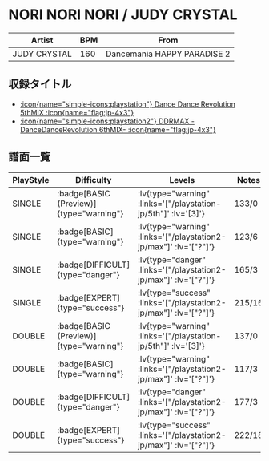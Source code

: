 # NORI NORI NORI / JUDY CRYSTAL

|Artist|BPM|From|
|------|---|----|
|JUDY CRYSTAL|160|Dancemania HAPPY PARADISE 2|

## 収録タイトル

- [ :icon{name="simple-icons:playstation"} Dance Dance Revolution 5thMIX :icon{name="flag:jp-4x3"} ](/playstation-jp/5th)
- [ :icon{name="simple-icons:playstation2"} DDRMAX -DanceDanceRevolution 6thMIX- :icon{name="flag:jp-4x3"} ](/playstation2-jp/max)

## 譜面一覧

|PlayStyle|Difficulty|Levels|Notes|Movie|
|---------|----------|------|-----|-----|
|SINGLE| :badge[BASIC (Preview)]{type="warning"} | :lv{type="warning" :links='["/playstation-jp/5th"]' :lv='[3]'} |133/0||
|SINGLE| :badge[BASIC]{type="warning"} | :lv{type="warning" :links='["/playstation2-jp/max"]' :lv='["?"]'} |123/6||
|SINGLE| :badge[DIFFICULT]{type="danger"} | :lv{type="danger" :links='["/playstation2-jp/max"]' :lv='["?"]'} |165/3||
|SINGLE| :badge[EXPERT]{type="success"} | :lv{type="success" :links='["/playstation2-jp/max"]' :lv='["?"]'} |215/16||
|DOUBLE| :badge[BASIC (Preview)]{type="warning"} | :lv{type="warning" :links='["/playstation-jp/5th"]' :lv='[3]'} |137/0||
|DOUBLE| :badge[BASIC]{type="warning"} | :lv{type="warning" :links='["/playstation2-jp/max"]' :lv='["?"]'} |117/3||
|DOUBLE| :badge[DIFFICULT]{type="danger"} | :lv{type="danger" :links='["/playstation2-jp/max"]' :lv='["?"]'} |177/3||
|DOUBLE| :badge[EXPERT]{type="success"} | :lv{type="success" :links='["/playstation2-jp/max"]' :lv='["?"]'} |222/18||
